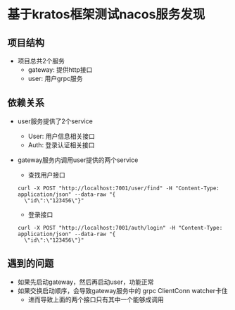 # 基于kratos框架测试nacos服务发现

## 项目结构
* 项目总共2个服务
  * gateway: 提供http接口
  * user: 用户grpc服务

## 依赖关系
* user服务提供了2个service
  * User: 用户信息相关接口
  * Auth: 登录认证相关接口

* gateway服务内调用user提供的两个service
  * 查找用户接口
  
  ```shell
  curl -X POST "http://localhost:7001/user/find" -H "Content-Type: application/json" --data-raw "{
    \"id\":\"123456\"}"
  ```
  * 登录接口
  
  ```shell
  curl -X POST "http://localhost:7001/auth/login" -H "Content-Type: application/json" --data-raw "{
    \"id\":\"123456\"}"
  ```


## 遇到的问题
* 如果先启动gateway，然后再启动user，功能正常
* 如果交换启动顺序，会导致gateway服务中的 grpc ClientConn watcher卡住
  * 进而导致上面的两个接口只有其中一个能够成调用